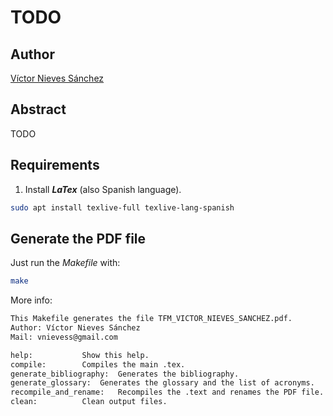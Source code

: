 # TODO

## Author
[Víctor Nieves Sánchez](https://www.linkedin.com/in/victor-nieves-s%C3%A1nchez/)

## Abstract
TODO

## Requirements
1. Install **_LaTex_** (also Spanish language).
```bash
sudo apt install texlive-full texlive-lang-spanish
```
## Generate the PDF file
Just run the _Makefile_ with:

```bash
make
```
More info:
```bash
This Makefile generates the file TFM_VICTOR_NIEVES_SANCHEZ.pdf.
Author: Víctor Nieves Sánchez
Mail: vnievess@gmail.com

help:			Show this help.
compile: 		Compiles the main .tex.
generate_bibliography:	Generates the bibliography. 
generate_glossary:	Generates the glossary and the list of acronyms.
recompile_and_rename:	Recompiles the .text and renames the PDF file.
clean:			Clean output files.
```
